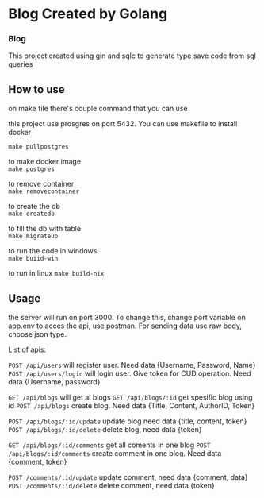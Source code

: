 # Blog Created by Golang

### Blog
This project created using gin and sqlc to generate type save code from sql queries

## How to use
on make file there's couple command that you can use

this project use prosgres on port 5432.
You can use makefile to install docker  

```make pullpostgres```

to make docker image  
```make postgres```

to remove container  
```make removecontainer```

to create the db  
```make createdb```

to fill the db with table  
```make migrateup```

to run the code in windows  
```make buiid-win```

to run in linux 
```make build-nix```

## Usage

the server will run on port 3000. To change this, change port variable on app.env
to acces the api, use postman. For sending data use raw body, choose json type.

List of apis:

```POST /api/users``` will register user. Need data {Username, Password, Name} 
```POST /api/users/login``` will login user. Give token for CUD operation. Need data {Username, password}

```GET /api/blogs``` will get al blogs
```GET /api/blogs/:id``` get spesific blog using id
```POST /api/blogs``` create blog. Need data {Title, Content, AuthorID, Token}


```POST /api/blogs/:id/update``` update blog need data {title, content, token}
```POST /api/blogs/:id/delete``` delete blog, need data {token}

```GET /api/blogs/:id/comments``` get all coments in one blog
```POST /api/blogs/:id/comments``` create comment in one blog. Need data {comment, token}

```POST /comments/:id/update``` update comment, need data {comment, data}
```POST /comments/:id/delete``` delete comment, need data {token}